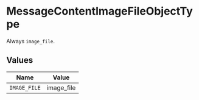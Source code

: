 # MessageContentImageFileObjectType

Always `image_file`.


## Values

| Name         | Value        |
| ------------ | ------------ |
| `IMAGE_FILE` | image_file   |